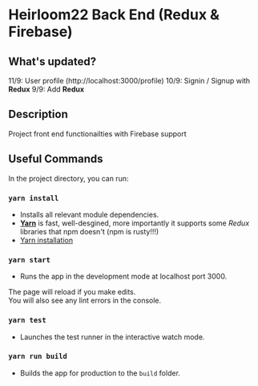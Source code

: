 # Heirloom22 Back End (Redux & Firebase)

## What's updated?
11/9: User profile (http://localhost:3000/profile)
10/9: Signin / Signup with **Redux**
9/9: Add **Redux** 

## Description

Project front end functionailties with Firebase support

## Useful Commands

In the project directory, you can run:

### `yarn install`

- Installs all relevant module dependencies.
- [**Yarn**](https://yarnpkg.com/en/) is fast, well-desgined, more importantly it supports some *Redux* libraries that npm doesn't (npm is rusty!!!)
- [Yarn installation](https://yarnpkg.com/lang/en/docs/install/#mac-stable)

### `yarn start`

- Runs the app in the development mode at localhost port 3000.

The page will reload if you make edits.<br>
You will also see any lint errors in the console.

### `yarn test`

- Launches the test runner in the interactive watch mode.<br>

### `yarn run build`

- Builds the app for production to the `build` folder.
